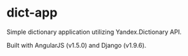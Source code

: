 # dict-app

Simple dictionary application utilizing Yandex.Dictionary API.

Built with AngularJS (v1.5.0) and Django (v1.9.6).
